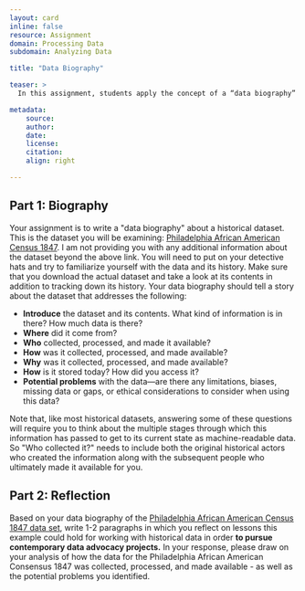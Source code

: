 ```yaml
---
layout: card
inline: false
resource: Assignment
domain: Processing Data
subdomain: Analyzing Data

title: "Data Biography"

teaser: >
  In this assignment, students apply the concept of a “data biography” to analyze the history behind a particular dataset: the who, what, when, how, and why of the dataset and its creation. In doing so, they learn about the different interpretative filters that shape the historical trajectory of a dataset, from its initial collection to its availability and usability today. 

metadata:
    source:
    author:
    date:
    license:
    citation:
    align: right

---
```


## Part 1: Biography

Your assignment is to write a "data biography" about a historical dataset. This is the dataset you will be examining: [Philadelphia African American Census 1847](https://ds-pages.swarthmore.edu/paac/). I am not providing you with any additional information about the dataset beyond the above link. You will need to put on your detective hats and try to familiarize yourself with the data and its history. Make sure that you download the actual dataset and take a look at its contents in addition to tracking down its history. Your data biography should tell a story about the dataset that addresses the following:
- **Introduce** the dataset and its contents. What kind of information is in there? How much data is there?
- **Where** did it come from?
- **Who** collected, processed, and made it available?
- **How** was it collected, processed, and made available?
- **Why** was it collected, processed, and made available?
- **How** is it stored today? How did you access it?
- **Potential problems** with the data—are there any limitations, biases, missing data or gaps, or ethical considerations to consider when using this data?

Note that, like most historical datasets, answering some of these questions will require you to think about the multiple stages through which this information has passed to get to its current state as machine-readable data. So "Who collected it?" needs to include both the original historical actors who created the information along with the subsequent people who ultimately made it available for you.

## Part 2: Reflection

Based on your data biography of the [Philadelphia African American Census 1847 data set](https://ds-pages.swarthmore.edu/paac/), write 1-2 paragraphs in which you reflect on lessons this example could hold for working with historical data in order **to pursue contemporary data advocacy projects.** In your response, please draw on your analysis of how the data for the Philadelphia African American Consensus 1847 was collected, processed, and made available - as well as the potential problems you identified. 
